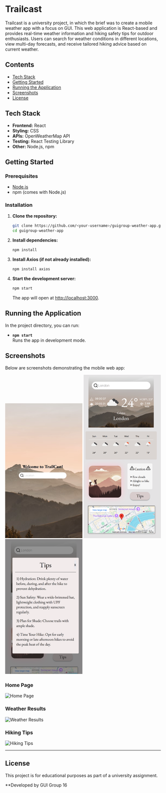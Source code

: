# Trailcast

Trailcast is a university project, in which the brief was to create a mobile weather app with a focus on GUI. This web application is React-based and provides real-time weather information and hiking safety tips for outdoor enthusiasts. Users can search for weather conditions in different locations, view multi-day forecasts, and receive tailored hiking advice based on current weather.

## Contents

- [Tech Stack](#tech-stack)
- [Getting Started](#getting-started)
- [Running the Application](#running-the-application)
- [Screenshots](#screenshots)
- [License](#license)

## Tech Stack

- **Frontend:** React
- **Styling:** CSS
- **APIs:** OpenWeatherMap API
- **Testing:** React Testing Library
- **Other:** Node.js, npm

## Getting Started

### Prerequisites

- [Node.js](https://nodejs.org/)
- npm (comes with Node.js)

### Installation

1. **Clone the repository:**

   ```sh
   git clone https://github.com/<your-username>/guigroup-weather-app.git
   cd guigroup-weather-app
   ```

2. **Install dependencies:**

   ```sh
   npm install
   ```

3. **Install Axios (if not already installed):**

   ```sh
   npm install axios
   ```

4. **Start the development server:**
   ```sh
   npm start
   ```
   The app will open at [http://localhost:3000](http://localhost:3000).

## Running the Application

In the project directory, you can run:

- **`npm start`**  
  Runs the app in development mode.

## Screenshots

Below are screenshots demonstrating the mobile web app:

<img src="/gui-weather-app/images/Screenshot%202025-08-24%20154512.png" alt="Homepage" width="250"/>
<img src="/gui-weather-app/images/Screenshot%202025-08-24%20154634.png" alt="Weather Results" width="250"/>
<img src="/gui-weather-app/images/Screenshot%202025-08-24%20154757.png" alt="Hiking Tips" width="250"/>

### Home Page

![Home Page](screenshots/home.png)

### Weather Results

![Weather Results](screenshots/weather.png)

### Hiking Tips

![Hiking Tips](screenshots/tips.png)

---

## License

This project is for educational purposes as part of a university assignment.

\*\*Developed by GUI Group 16

